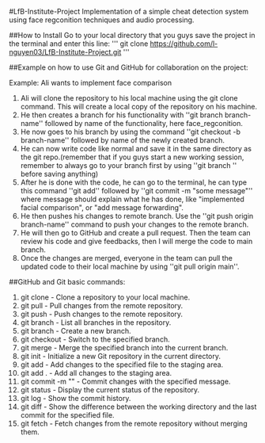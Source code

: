 #LfB-Institute-Project
Implementation of a simple cheat detection system using face regconition techniques and audio processing. 

##How to Install 
Go to your local directory that you guys save the project in the terminal and enter this line: 
''' git clone https://github.com/l-nguyen03/LfB-Institute-Project.git '''

##Example on how to use Git and GitHub for collaboration on the project:

Example: Ali wants to implement face comparison

1. Ali will clone the repository to his local machine using the git clone command. This will create a local copy of the repository on his machine.
2. He then creates a branch for his functionality with ''git branch branch-name'' followed by name of the functionality, here face_regconition.
3. He now goes to his branch by using the command ''git checkout -b branch-name'' followed by name of the newly created branch.
4. He can now write code like normal and save it in the same directory as the git repo.(remember that if you guys start a new working session, remember to always go to your branch first by using ''git branch <branch-name>'' before saving anything)
5. After he is done with the code, he can go to the terminal, he can type this command ''git add'' followed by ''git commit -m "some message"'' where message should explain what he has done, like "implemented facial comparison", or "add message forwarding". 
6. He then pushes his changes to remote branch. Use the ''git push origin branch-name'' command to push your changes to the remote branch.
7. He will then go to GitHub and create a pull request. Then the team can review his code and give feedbacks, then I will merge the code to main branch.
8. Once the changes are merged, everyone in the team can pull the updated code to their local machine by using ''git pull origin main''.

##GitHub and Git basic commands: 
1. git clone <url> - Clone a repository to your local machine.
2. git pull - Pull changes from the remote repository.
3. git push - Push changes to the remote repository.
4. git branch - List all branches in the repository.
5. git branch <branch> - Create a new branch.
6. git checkout <branch> - Switch to the specified branch.
7. git merge <branch> - Merge the specified branch into the current branch.
8. git init - Initialize a new Git repository in the current directory.
9. git add <file> - Add changes to the specified file to the staging area.
10. git add . - Add all changes to the staging area.
11. git commit -m "<message>" - Commit changes with the specified message.
12. git status - Display the current status of the repository.
13. git log - Show the commit history.
14. git diff <file> - Show the difference between the working directory and the last commit for the specified file.
15. git fetch - Fetch changes from the remote repository without merging them.




